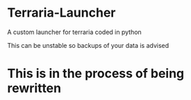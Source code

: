 # Terraria-Launcher
A custom launcher for terraria coded in python

This can be unstable so backups of your data is advised

# This is in the process of being rewritten
